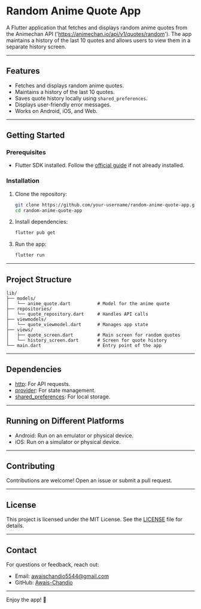 # Random Anime Quote App

A Flutter application that fetches and displays random anime quotes from the Animechan API ('https://animechan.io/api/v1/quotes/random'). The app maintains a history of the last 10 quotes and allows users to view them in a separate history screen.

---

## Features

- Fetches and displays random anime quotes.
- Maintains a history of the last 10 quotes.
- Saves quote history locally using `shared_preferences`.
- Displays user-friendly error messages.
- Works on Android, iOS, and Web.

---

## Getting Started

### Prerequisites

- Flutter SDK installed. Follow the [official guide](https://flutter.dev/docs/get-started/install) if not already installed.

### Installation

1. Clone the repository:
   ```bash
   git clone https://github.com/your-username/random-anime-quote-app.git
   cd random-anime-quote-app
   ```

2. Install dependencies:
   ```bash
   flutter pub get
   ```

3. Run the app:
   ```bash
   flutter run
   ```

---

## Project Structure

```
lib/
├── models/
│   └── anime_quote.dart          # Model for the anime quote
├── repositories/
│   └── quote_repository.dart     # Handles API calls
├── viewmodels/
│   └── quote_viewmodel.dart      # Manages app state
├── views/
│   ├── quote_screen.dart         # Main screen for random quotes
│   └── history_screen.dart       # Screen for quote history
└── main.dart                     # Entry point of the app
```

---

## Dependencies

- [http](https://pub.dev/packages/http): For API requests.
- [provider](https://pub.dev/packages/provider): For state management.
- [shared_preferences](https://pub.dev/packages/shared_preferences): For local storage.

---

## Running on Different Platforms

- Android: Run on an emulator or physical device.
- iOS: Run on a simulator or physical device.

---

## Contributing

Contributions are welcome! Open an issue or submit a pull request.

---

## License

This project is licensed under the MIT License. See the [LICENSE](LICENSE) file for details.

---

## Contact

For questions or feedback, reach out:

- Email: awaischandio5544@gmail.com
- GitHub: [Awais-Chandio](https://github.com/Awais-Chandio)

---

Enjoy the app! 🚀
